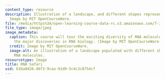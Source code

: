 ```yaml
---
content_type: resource
description: Illustration of a landscape, and different shapes representing RNA molecules.
  Image by MIT OpenCourseWare.
file: /media/https%3A/open-learning-course-data-rc.s3.amazonaws.com/7-343-an-rna-safari-exploring-the-surprising-diversity-of-mammalian-transcriptomes-spring-2016/b3ba8d26d6f39caa91d95c4c3c8754cf_7-343s16.jpg
file_type: image/jpeg
image_metadata:
  caption: This course will tour the exciting diversity of RNA molecules, and explore
    the major discoveries in RNA biology. (Image by MIT OpenCourseWare.)
  credit: Image by MIT OpenCourseWare.
  image-alt: An illustration of a landscape populated with different shapes representing
    RNA molecules.
resourcetype: Image
title: RNA Safari
uid: b3ba8d26-d6f3-9caa-91d9-5c4c3c8754cf
---
```

